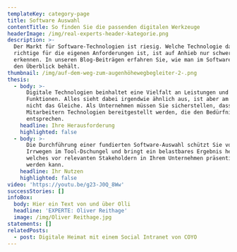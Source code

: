 ```yaml
---
templateKey: category-page
title: Software Auswahl
contentTitle: So finden Sie die passenden digitalen Werkzeuge
headerImage: /img/real-experts-header-kategorie.png
description: >-
  Der Markt für Software-Technologien ist riesig. Welche Technologie dabei die
  richtige für die eigenen Anforderungen ist, ist auf Anhieb nur schwer zu
  erkennen. In unseren Blog-Beiträgen erfahren Sie, wie man im Software-Jungle
  den Überblick behält. 
thumbnail: /img/auf-dem-weg-zum-augenhöhewegbegleiter-2-.png
thesis:
  - body: >-
      Digitale Technologien beinhaltet eine Vielfalt an Leistungen und
      Funktionen. Alles sieht dabei irgendwie ähnlich aus, ist aber am Ende doch
      nicht das Gleiche. Als Unternehmen müssen Sie sicherstellen, dass
      Mitarbeitern Technologien bereitgestellt werden, die den Bedürfnissen
      entsprechen.
    headline: Ihre Herausforderung
    highlighted: false
  - body: >-
      Die Durchführung einer fundierten Software-Auswahl schützt Sie vor
      Irrwegen im Tool-Dschungel und bringt ein belastbares Ergebnis hervor,
      welches vor relevanten Stakeholdern in Ihrem Unternehmen präsentiert
      werden kann.
    headline: Ihr Nutzen
    highlighted: false
video: 'https://youtu.be/g23-J0Q_8Ww'
successStories: []
infoBox:
  body: Hier ein Text von und über Olli
  headline: 'EXPERTE: Oliver Reithage'
  image: /img/Oliver Reithage.jpg
statements: []
relatedPosts:
  - post: Digitale Heimat mit einem Social Intranet von COYO
---
```


